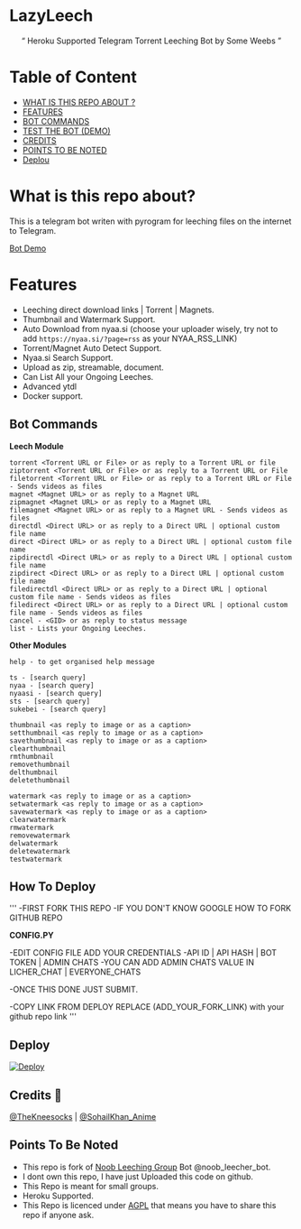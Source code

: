# LazyLeech 

<p align="center">
“	Heroku Supported Telegram Torrent Leeching Bot by Some Weebs ” 
</p>

# Table of Content
- [WHAT IS THIS REPO ABOUT ?](#what-is-this-repo-about)
- [FEATURES](#features)
- [BOT COMMANDS](#bot-commands)
- [TEST THE BOT (DEMO)](https://t.me/joinchat/HC7YmklXMSRPH3N2)
- [CREDITS](#credits-)
- [POINTS TO BE NOTED](#points-to-be-noted)
- [Deplou](#deploy)


# What is this repo about?
This is a telegram bot writen with pyrogram for leeching files on the internet to Telegram.

[Bot Demo](https://t.me/joinchat/HC7YmklXMSRPH3N2)

# Features
- Leeching direct download links | Torrent | Magnets.
- Thumbnail and Watermark Support.
- Auto Download from nyaa.si (choose your uploader wisely, try not to add `https://nyaa.si/?page=rss` as your NYAA_RSS_LINK)
- Torrent/Magnet Auto Detect Support.
- Nyaa.si Search Support.
- Upload as zip, streamable, document.
- Can List All your Ongoing Leeches.
- Advanced ytdl
- Docker support.

## Bot Commands

**Leech Module**
```
torrent <Torrent URL or File> or as reply to a Torrent URL or file
ziptorrent <Torrent URL or File> or as reply to a Torrent URL or File
filetorrent <Torrent URL or File> or as reply to a Torrent URL or File - Sends videos as files
magnet <Magnet URL> or as reply to a Magnet URL
zipmagnet <Magnet URL> or as reply to a Magnet URL
filemagnet <Magnet URL> or as reply to a Magnet URL - Sends videos as files
directdl <Direct URL> or as reply to a Direct URL | optional custom file name
direct <Direct URL> or as reply to a Direct URL | optional custom file name
zipdirectdl <Direct URL> or as reply to a Direct URL | optional custom file name
zipdirect <Direct URL> or as reply to a Direct URL | optional custom file name
filedirectdl <Direct URL> or as reply to a Direct URL | optional custom file name - Sends videos as files
filedirect <Direct URL> or as reply to a Direct URL | optional custom file name - Sends videos as files
cancel - <GID> or as reply to status message
list - Lists your Ongoing Leeches.
```

**Other Modules**
```
help - to get organised help message

ts - [search query]
nyaa - [search query]
nyaasi - [search query]
sts - [search query]
sukebei - [search query]

thumbnail <as reply to image or as a caption>
setthumbnail <as reply to image or as a caption>
savethumbnail <as reply to image or as a caption>
clearthumbnail
rmthumbnail
removethumbnail
delthumbnail
deletethumbnail

watermark <as reply to image or as a caption>
setwatermark <as reply to image or as a caption>
savewatermark <as reply to image or as a caption>
clearwatermark
rmwatermark
removewatermark
delwatermark
deletewatermark
testwatermark
```
## How To Deploy 

'''
-FIRST FORK THIS REPO
-IF YOU DON'T KNOW GOOGLE HOW TO FORK GITHUB REPO

**CONFIG.PY**

-EDIT CONFIG FILE ADD YOUR CREDENTIALS 
-API ID | API HASH | BOT TOKEN | ADMIN CHATS 
-YOU CAN ADD ADMIN CHATS VALUE IN LICHER_CHAT | EVERYONE_CHATS

-ONCE THIS DONE JUST SUBMIT.

-COPY LINK FROM DEPLOY REPLACE (ADD_YOUR_FORK_LINK) with your github repo link
'''


## Deploy
[![Deploy](https://www.herokucdn.com/deploy/button.svg)](https://heroku.com/deploy?template=https://github.com/lusifernoob/lazyleech)

## Credits 📍

[@TheKneesocks](https://t.me/TheKneesocks) | [@SohailKhan_Anime](https://t.me/SohailKhan_Anime)

## Points To Be Noted 

- This repo is fork of [Noob Leeching Group](https://t.me/@Noob_Leechers) Bot @noob_leecher_bot.
- I dont own this repo, I have just Uploaded this code on github.
- This Repo is meant for small groups.
- Heroku Supported.
- This Repo is licenced under [AGPL](https://github.com/ShinchanNohara1/Torrent-Bot-Lazyleech/blob/Master/LICENSE) that means you have to share this repo if anyone ask.
